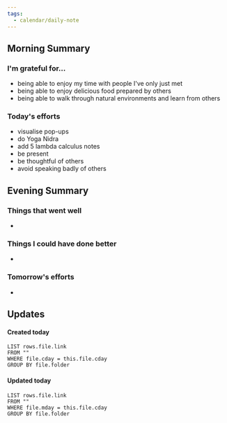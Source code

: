 ```yaml
---
tags:
  - calendar/daily-note
---
```


## Morning Summary

### I'm grateful for...

- being able to enjoy my time with people I've only just met
- being able to enjoy delicious food prepared by others
- being able to walk through natural environments and learn from others

### Today's efforts

- visualise pop-ups
- do Yoga Nidra
- add 5 lambda calculus notes
- be present
- be thoughtful of others
- avoid speaking badly of others

## Evening Summary

### Things that went well

-

### Things I could have done better

-

### Tomorrow's efforts

-

## Updates

#### Created today

```dataview
LIST rows.file.link
FROM ""
WHERE file.cday = this.file.cday
GROUP BY file.folder
```

#### Updated today

```dataview
LIST rows.file.link
FROM ""
WHERE file.mday = this.file.cday
GROUP BY file.folder
```
